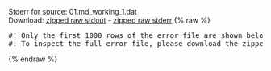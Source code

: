 Stderr for source:  01.md_working_1.dat   
Download: [zipped raw stdout](01.md_working_1.dat.plumed_master.stdout.txt.zip) - [zipped raw stderr](01.md_working_1.dat.plumed_master.stderr.txt.zip) 
{% raw %}
<pre>
#! Only the first 1000 rows of the error file are shown below
#! To inspect the full error file, please download the zipped raw stderr file above
</pre>
{% endraw %}
